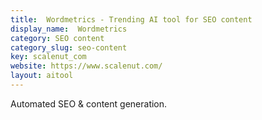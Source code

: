 ```yaml
---
title:  Wordmetrics - Trending AI tool for SEO content
display_name:  Wordmetrics
category: SEO content
category_slug: seo-content
key: scalenut_com
website: https://www.scalenut.com/
layout: aitool
---
```


Automated SEO & content generation.
